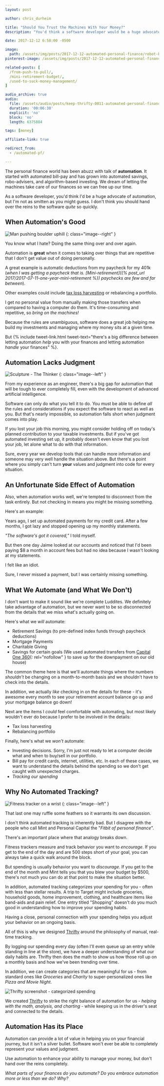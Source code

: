 ```yaml
---
layout: post

author: chris_durheim

title: "Should You Trust the Machines With Your Money?"
description: "You'd think a software developer would be a huge advocate of automation, but I'm not as smitten as you might guess. I don't think you should hand over the reins to the software quite so quickly."

date: 2017-12-12 6:58:00 -0500

image:
  path: /assets/img/posts/2017-12-12-automated-personal-finance/robot-big.jpg
pinterest-image: /assets/img/posts/2017-12-12-automated-personal-finance/automation

related-posts: [
  /from-push-to-pull/,
  /mini-retirement-budget/,
  /used-to-suck-money-management/
]

audio_archive: true
audio:
  file: /assets/audio/posts/keep-thrifty-0011-automated-personal-finance.mp3
  duration: '00:06:38'
  explicit: 'no'
  block: 'no'
  length: 6375884

tags: [money]

affiliate-link: true

redirect_from:
  - /automated-pf/

---
```


The personal finance world has been abuzz with talk of __automation__. It started with automated bill-pay and has grown into automated savings, robo-advisers, and algorithm-based investing. We dream of letting the machines take care of our finances so we can free up our time.

As a software developer, you'd think I'd be a huge advocate of automation, but I'm not as smitten as you might guess. I don't think you should hand over the reins to the software _quite_ so quickly.

## When Automation's Good

![Man pushing boulder uphill]({{site.url}}/assets/img/posts/2017-12-12-automated-personal-finance/sisyphus.png)
{: class="image--right" }

You know what I hate? Doing the same thing over and over again.

Automation is __great__ when it comes to taking over things that are repetitive that I don't get value out of doing personally.

A great example is automatic deductions from my paycheck for my 401k (_when I was getting a paycheck that is. [Mini-retirement]({% post_url 2017/2017-07-11-one-year-mini-retirement %}) paychecks are few and far between_).

Other examples could include [tax loss harvesting](https://www.madfientist.com/tax-loss-harvesting/) or rebalancing a portfolio.

I get no personal value from manually making those transfers when compared to having a computer do them. It's time-consuming and repetitive, so _bring on the machines!_

Because the rules are unambiguous, software does a great job helping me build my investments and managing where my money sits at a given time.

But {% include tweet-link.html tweet-text="there's a big difference between letting automation _help_ you with your finances and letting automation _handle_ your finances" %}.

## Automation Lacks Judgment

![Sculpture - The Thinker]({{site.url}}/assets/img/posts/2017-12-12-automated-personal-finance/thinker.jpg)
{: class="image--left" }

From my experience as an engineer, there's a big gap for automation that will be tough to ever completely fill, even with the development of advanced artificial intelligence.

Software can only do what you tell it to do. You must be able to define _all_ the rules and considerations if you expect the software to react as well as you. But that's nearly impossible, so automation falls short when judgment comes into play.

If you lost your job this morning, you might consider holding off on today's planned contribution to your taxable investments. But if you've got automated investing set up, it probably doesn't even know that you lost your job, let alone what to do with that information.

Sure, every year we develop tools that can handle more information and someone may very well handle the situation above. But there's a point where you simply can't turn __your__ values and judgment into code for every situation.

## An Unfortunate Side Effect of Automation

Also, when automation works well, we're tempted to disconnect from the task entirely. But not checking in means you might be missing something.

Here's an example:

Years ago, I set up automated payments for my credit card. After a few months, I got lazy and stopped opening up my monthly statements.

_"The software's got it covered,"_ I told myself.

But then one day Jaime looked at our accounts and noticed that I'd been paying $8 a month in account fees but had no idea because I wasn't looking at my statements.

I felt like an idiot.

Sure, I never missed a payment, but I was certainly missing something.

## What We Automate (and What We Don't)

I don't want to make it sound like we're complete Luddites. We definitely take advantage of automation, but we never want to be so disconnected from the details that we miss what's actually going on.

Here's what we _will_ automate:

- Retirement Savings (to pre-defined index funds through paycheck deductions)
- Mortgage Payments
- Charitable Giving
- Savings for certain goals (We used automated transfers from [Capital One 360](https://captl1.co/2y8eSBn){: rel="nofollow" } to save up for the downpayment on our old house)

The common theme here is that we'll automate things where the numbers _shouldn't_ be changing on a month-to-month basis and we shouldn't have to check into the details.

In addition, we actually _like_ checking in on the details for these - it's awesome every month to see your retirement account balance go up and your mortgage balance go down!

Next are the items I _could_ feel comfortable with automating, but most likely wouldn't ever do because I prefer to be involved in the details:

- Tax loss harvesting
- Rebalancing portfolio

Finally, here's what we _won't_ automate:

- Investing decisions. Sorry, I'm just not ready to let a computer decide what and when to buy/sell in our portfolio.
- Bill pay for credit cards, internet, utilities, etc. In each of these cases, we want to understand the details behind the spending so we don't get caught with unexpected charges.
- _Tracking our spending_

## Why No Automated Tracking?

![Fitness tracker on a wrist]({{site.url}}/assets/img/posts/2017-12-12-automated-personal-finance/fitness-tracker.jpg)
{: class="image--left" }

That last one may ruffle some feathers so it warrants its own discussion.

I don't think automated tracking is inherently bad. But I disagree with the people who call Mint and Personal Capital the "_Fitbit of personal finance_".

There's an important place where that analogy breaks down.

Fitness trackers measure and track behavior you want to _encourage_. If you get to the end of the day and are 500 steps short of your goal, you can always take a quick walk around the block.

But spending is usually behavior you want to _discourage_. If you get to the end of the month and Mint tells you that you blew your budget by $500, there's not much you can do at that point to make the situation better.

In addition, automated tracking categorizes your spending for you - often with less than stellar results. A trip to Target might include groceries, household goods, home improvement, clothing, and healthcare items like band-aids and pain relief. One entry titled "Shopping" doesn't do you much good in understanding how to improve your spending habits.

Having a close, personal connection with your spending helps you adjust your behavior on an ongoing basis.

All of this is why we designed [Thrifty](https://thrifty.keepthrifty.com) around the philosophy of manual, real-time tracking.

By logging our spending every day (often I'll even queue up an entry while standing in line at the store), we have a deeper understanding of what our daily habits are. Thrifty then does the math to show us how those roll up on a monthly basis and how we've been trending over time.

In addition, we can create categories that are meaningful for us - from standard ones like _Groceries_ and _Charity_ to super-personalized ones like _Pizza and Movie Night_.

![Thrifty screenshot - categorized spending]({{site.url}}/assets/img/posts/2017-12-12-automated-personal-finance/thrifty-categories.png)

We created [Thrifty](https://thrifty.keepthrifty.com) to strike the right balance of automation for us - _helping with the math, analysis, and charting_ - while keeping us in the driver's seat and connected to the details.

## Automation Has its Place

Automation can provide a lot of value in helping you on your financial journey, but it isn't a silver bullet. Software won't ever be able to completely represent your values and judgment.

Use automation to enhance your ability to manage your money, but don't hand over the reins completely.

_What parts of your finances do you automate? Do you embrace automation more or less than we do? Why?_
